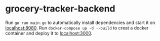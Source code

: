 # grocery-tracker-backend

Run `go run main.go` to automatically install dependencies and start it on [localhost:8080](localhost:8080). 
Run `docker-compose up -d --build` to creat a docker container and deploy it to [localhost:3000](localhost:3000).
